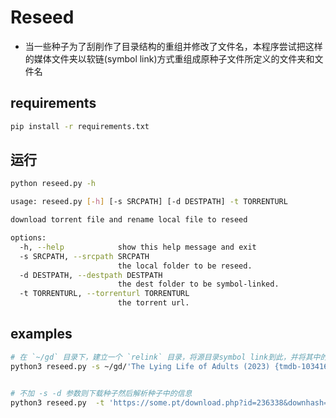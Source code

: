 # Reseed
* 当一些种子为了刮削作了目录结构的重组并修改了文件名，本程序尝试把这样的媒体文件夹以软链(symbol link)方式重组成原种子文件所定义的文件夹和文件名


## requirements
```sh
pip install -r requirements.txt
```

## 运行
```sh
python reseed.py -h

usage: reseed.py [-h] [-s SRCPATH] [-d DESTPATH] -t TORRENTURL

download torrent file and rename local file to reseed

options:
  -h, --help            show this help message and exit
  -s SRCPATH, --srcpath SRCPATH
                        the local folder to be reseed.
  -d DESTPATH, --destpath DESTPATH
                        the dest folder to be symbol-linked.
  -t TORRENTURL, --torrenturl TORRENTURL
                        the torrent url.
```


## examples
```sh
# 在 `~/gd` 目录下，建立一个 `relink` 目录，将源目录symbol link到此，并将其中的mkv/mp4文件，按集数对应到种子文件的源文件名
python3 reseed.py -s ~/gd/'The Lying Life of Adults (2023) {tmdb-103416}'/S01  -d ~/gd/relink -t 'https://some.pt/download.php?id=101452&downhash='


# 不加 -s -d 参数则下载种子然后解析种子中的信息
python3 reseed.py  -t 'https://some.pt/download.php?id=236338&downhash='
```